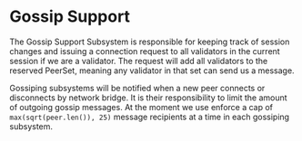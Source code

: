 # Gossip Support

The Gossip Support Subsystem is responsible for keeping track of session changes
and issuing a connection request to all validators in the current session if we are a validator.
The request will add all validators to the reserved PeerSet, meaning any validator in that set can
send us a message.

Gossiping subsystems will be notified when a new peer connects or disconnects by network bridge.
It is their responsibility to limit the amount of outgoing gossip messages.
At the moment we use enforce a cap of `max(sqrt(peer.len()), 25)` message recipients at a time in each gossiping subsystem.
